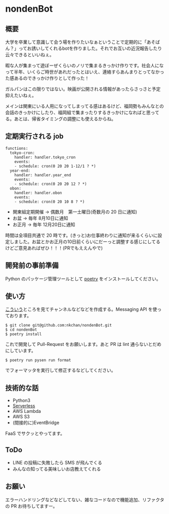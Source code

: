 # nondenBot
## 概要
大学を卒業して意識して会う場を作りたいなぁということで定期的に「あそばん？」ってお誘いしてくれるbotを作りました。それでお互いの近況報告したり云々できるといいねぇ。

暇な人が集まって遊ぼーぜくらいのノリで集まるきっかけ作りです。社会人になって半年、いくらご時世があれだったとはいえ、連絡すらあんまりとってなかった感あるのできっかけ作りとして作った！

ガルパンはこの限りではない。映画が公開される情報があったらさっさと予定抑えたいねぇ。

メインは関東にいる人用になってしまってる感はあるけど、福岡勢もみんなとの会話のきっかけにしたり、福岡組で集まったりするきっかけになればと思ってる。あとは、帰省タイミングの調整にも使えるからね。

## 定期実行される job

```
functions:
  tokyo-cron:
    handler: handler.tokyo_cron
    events:
    - schedule: cron(0 20 20 1-12/1 ? *)
  year-end:
    handler: handler.year_end
    events:
    - schedule: cron(0 20 20 12 ? *)
  obon:
    handler: handler.obon
    events:
    - schedule: cron(0 20 10 8 ? *)

```

- 関東組定期開催 → 偶数月　第一土曜日(奇数月の 20 日に通知)
- お盆 → 毎年 8月10日に通知
- お正月 → 毎年 12月20日に通知

時間は全項目共通で 20 時です。(きっと)お仕事終わりに通知が来るくらいに設定しました。お盆とかお正月の10日前くらいにだーっと調整する感じにしてるけどご意見あればぜひ！！！(PRでもええんやで)

## 開発前の事前準備
Python のパッケージ管理ツールとして [poetry](https://python-poetry.org/docs/) をインストールしてください。

## 使い方
[こういう](https://developers.line.biz/ja/docs/messaging-api/getting-started/)ところを見てチャンネルなどなどを作成する。Messaging API を使っております。

```
$ git clone git@github.com:nkchan/nondenBot.git
$ cd nondenBot
$ poetry install
```

これで開発して Pull-Request をお願いします。あと PR は lint 通らないとだめにしています。

```console
$ poetry run pysen run format
```

でフォーマッタを実行して修正するなどしてください。

## 技術的な話
- Python3
- [Serverless](https://www.serverless.com/)
- AWS Lambda
- AWS S3
- (間接的に)EventBridge

FaaS でサクッとやってます。

## ToDo
- LINE の投稿に失敗したら SMS が飛んでくる
- みんなの知ってる美味しいお店教えてくれる

## お願い
エラーハンドリングなどなどしてない、雑なコードなので機能追加、リファクタの PR お待ちしてますー。
